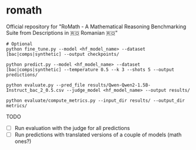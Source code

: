 # romath
Official repository for "RoMath - A Mathematical Reasoning Benchmarking Suite from Descriptions in 🇷🇴 Romanian 🇷🇴"


```
# Optional
python fine_tune.py --model <hf_model_name> --dataset [bac|comps|synthetic] --output checkpoints/
```
```
python predict.py --model <hf_model_name> --dataset [bac|comps|synthetic] --temperature 0.5 --k 3 --shots 5 --output predictions/
```

```
python evaluate.py --pred_file results/Qwen-Qwen2-1.5B-Instruct_bac_2_0.5.csv --judge_model <hf_model_name> --output results/
```

```
python evaluate/compute_metrics.py --input_dir results/ --output_dir metrics/
```


TODO

- [ ] Run evaluation with the judge for all predictions
- [ ] Run predictions with translated versions of a couple of models (math ones?)